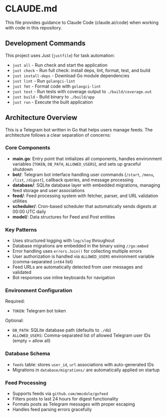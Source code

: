 # CLAUDE.md

This file provides guidance to Claude Code (claude.ai/code) when working with code in this repository.

## Development Commands

This project uses Just (`justfile`) for task automation:

- `just all` - Run check and start the application
- `just check` - Run full check: install deps, lint, format, test, and build
- `just install-deps` - Download Go module dependencies
- `just lint` - Run `golangci-lint`
- `just fmt` - Format code with `golangci-lint`
- `just test` - Run tests with coverage output to `./build/coverage.out`
- `just build` - Build binary to `./build/app`
- `just run` - Execute the built application

## Architecture Overview

This is a Telegram bot written in Go that helps users manage feeds.
The architecture follows a clear separation of concerns:

### Core Components

- **main.go**: Entry point that initializes all components,
  handles environment variables (`TOKEN`, `DB_PATH`, `ALLOWED_USERS`), and sets up graceful shutdown
- **bot/**: Telegram bot interface handling user commands (`/start`, `/menu`, `/list`, `/digest`),
  callback queries, and message processing
- **database/**: SQLite database layer with embedded migrations, managing feed storage and user associations
- **feed/**: Feed processing system with fetcher, parser, and URL validation utilities
- **scheduler/**: Cron-based scheduler that automatically sends digests at 00:00 UTC daily
- **model/**: Data structures for Feed and Post entities

### Key Patterns

- Uses structured logging with `log/slog` throughout
- Database migrations are embedded in the binary using `//go:embed`
- Error handling uses `errors.Join()` for collecting multiple errors
- User authorization is handled via `ALLOWED_USERS` environment variable (comma-separated `int64` list)
- Feed URLs are automatically detected from user messages and validated
- Bot responses use inline keyboards for navigation

### Environment Configuration

Required:

- `TOKEN`: Telegram bot token

Optional:

- `DB_PATH`: SQLite database path (defaults to `./db`)
- `ALLOWED_USERS`: Comma-separated list of allowed Telegram user IDs (empty = allow all)

### Database Schema

- `feeds` table: stores `user_id`, `url` associations with auto-generated IDs
- Migrations in `database/migrations/` are automatically applied on startup

### Feed Processing

- Supports feeds via `github.com/mmcdole/gofeed`
- Filters posts to last 24 hours for digest functionality
- Formats posts as Telegram messages with proper escaping
- Handles feed parsing errors gracefully
